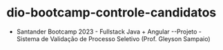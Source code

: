# dio-bootcamp-controle-candidatos

- Santander Bootcamp 2023 - Fullstack Java + Angular
--Projeto - Sistema de Validação de Processo Seletivo (Prof. Gleyson Sampaio)
